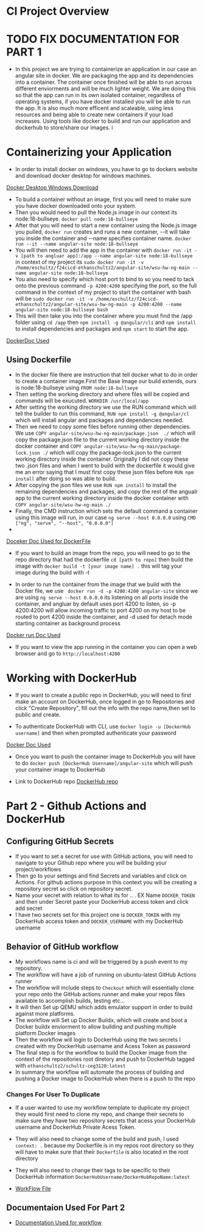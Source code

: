 # CI Project Overview

# TODO FIX DOCUMENTATION FOR PART 1
- In this project we are trying to containerize an application in our case an angular site in docker. We are packaging the app and its dependencies into a container. The container once finished will be able to run across different enviorments and will be much lighter weight. We are doing this so that the app can run in its own isolated container, regardless of operating systems, if you have docker installed you will be able to run the app. It is also much more efficent and scaleable, using less resources and being able to create  new containers if your load increases. Using tools like docker to build and run our application and dockerhub to store/share our images. 
i
# Containerizing your Application

- In order to install docker on windows, you have to go to dockers website and download docker desktop for windows machines.

[Docker Desktop Windows Download](https://docs.docker.com/desktop/setup/install/windows-install/)
 
- To build a container without an image, first you will need to make sure you have docker downloaded onto your system.
- Then you would need to pull the Node.js image in our context its node:18-bullseye. `docker pull node:18-bullseye`
- After that you will need to start a new container using the Node.js image you pulled, `docker run` creates and runs a new container, --it will take you inside the container and --name specifies container name. `docker run --it --name angular-site node:18-bullseye` 
- You will then need to add the app in the container with `docker run -it -v [path to angluar app]:/app --name angular-site node:18-bullseye` in context of my project its `sudo docker run -it -v /home/eschultz/f24cicd-ethanschultz2/angular-site/wsu-hw-ng-main --name angular-site node:18-bullseye`
- You also need to specify which host port to bind to so you need to tack onto the previous command `-p 4200:4200` specifying the port, so the full command in the context of my project to start the container with bash will be `sudo docker run -it -v /home/eschultz/f24cicd-ethanschultz2/angular-site/wsu-hw-ng-main -p 4200:4200 --name angular-site node:18-bullseye bash`
- This will then take you into the container where you must find the /app folder using `cd /app` then `npm install -g @angular/cli` and `npm install` to install dependencies and packages and `npm start` to start the app.

[DockerDoc Used](https://docs.docker.com/reference/cli/docker/container/run/#example-join-another-containers-pid-namespace)

## Using Dockerfile 
- In the docker file there are instruction that tell docker what to do in order to create a container image.First the Base Image our build extends, ours is node:18-bullseye using `FROM node:18-bullseye`
- Then setting the working directory and where files will be copied and commands will be exucuted. `WORKDIR /usr/local/app`
- After setting the working directory we use the RUN command which will tell the builder to run this command, `RUN npm install -g @angular/cl`  which will install angular and packages and dependencies needed.
- Then we need to copy some files before running other dependencies. We use `COPY angular-site/wsu-hw-ng-main/package.json  ./` which will copy the package.json file to the current working directory inside the docker container and `COPY angular-site/wsu-hw-ng-main/package-lock.json ./` which will copy the package-lock.json to the current working directory inside the container. Originally I did not copy these two .json files and when I went to build with the dockerfile it would give me an error saying that I must first copy these json files before `RUN npm install` after doing so was able to build.
- After copying the json files we use `RUN npm install` to install the remaining dependencies and packages, and copy the rest of the angualr app to the current working directory inside the docker container with `COPY angular-site/wsu-hw-ng-main ./`
- Finally, the CMD instruction which sets the default command a container using this image will run, in our case `ng serve --host 0.0.0.0` using `CMD ["ng", "serve", "--host", "0.0.0.0"]`
- 
[Doceker Doc Used for DockerFile](https://docs.docker.com/get-started/docker-concepts/building-images/writing-a-dockerfile/)

- If you want to build an image from the repo, you will need to go to the repo directory that had the dockerfile `cd [path to repo]` then build the image with `docker build -t [your image name] .` this will tag your image during the build with -t

- In order to run the container from the image that we build with the Docker file, we use ` docker run -d -p 4200:4200 angular-site` since we are using `ng serve --host 0.0.0.0` its listening on all ports inside the container, and angluar by default uses port 4200 to listen, so -p 4200:4200 will allow incoming traffic to port 4200 on my host to be routed to port 4200 inside the container, and -d used for detach mode starting container as background process

[Docker run Doc Used](https://docs.docker.com/reference/cli/docker/container/run/)

- If you want to view the app running in the container you can open a web browser and go to `http://localhost:4200`

# Working with DockerHub 

- If you want to create a public repo in DockerHub, you will need to first make an account on DockerHub, once logged in go to Repositories and click "Create Repository", fill out the info with the repo name,then set to public and create.

- To authenticate DockerHub with CLI, use `docker login -u [DockerHub username]` and then when prompted authenticate your password

[Docker Doc Used](https://docs.docker.com/reference/cli/docker/login/)

- Once you want to push the container image to DockerHub you will have to do `docker push [DockerHub Username]/angular-site` which will push your container image to DockerHub

- Link to DockerHub repo [DockerHub repo](https://hub.docker.com/repository/docker/ethanschultz2/schultz-ceg3120/general
) 



# Part 2 - Github Actions and DockerHub 

## Configuring GitHub Secrets
- If you want to set a secret for use with GitHub actions, you will need to navigate to your Github repo where you will be building your project/workflows
- Then go to your settings and find Secrets and variables and click on Actions. For github actions purpose in this context you will be creating a repository secret so click on repository secret.
- Name your secret with relation to what its for .. . EX Name `DOCKER_TOKEN` and then under Secret paste your DockerHub access token and click add secret
- I have two secrets set for this project one is `DOCKER_TOKEN` with my DockerHub access token and `DOCKER_USERNAME` with my DockerHub username
 
## Behavior of GitHub workflow
- My workflows name is ci and will be triggered by a push event to my repository.
- The workflow will have a job of running on ubuntu-latest GitHub Actions runner
- The workflow will include steps to `Checkout` which will essentially clone your repo onto the GitHub actions runner and make your repos files available to accomplish builds, testing etc...
- It will then Set up QEMU which adds emulator support in order to build against more platforms. 
- The workflow will Set up Docker Buildx, which will create and boot a Docker buildx enviorment to allow building and pushing multiple platform Docker images
- Then the workflow will login to DockerHub using the two secrets I created with my DockerHub username and Acess Token as password
- The final step is for the workflow to build the Docker image from the context of the repositories root diretory and push to DockerHub tagged with `ethanschultz2/schultz-ceg3120:latest`
- In summary the workflow will automate the process of building and pushing a Docker image to DockerHub when there is a push to the repo

### Changes For User To Duplicate

- If a user wanted to use my workflow template to duplicate my project they would first need to clone my repo, and change their secrets to make sure they have two repository secrets that acess your DockerHub username and DockerHub Private Acess Token.
- They will also need to change some of the build and push, I used `context: .` because my Dockerfile is in my repos root directory so they will have to make sure that their `Dockerfile` is also located in the root directory 

- They will also need to change their tags to be specific to their DockerHub information `DockerHubUsername/DockerHubRepoName:latest`

- [WorkFlow File](https://github.com/WSU-kduncan/f24cicd-ethanschultz2/blob/main/.github/workflows/Project4.yml)


## Documentaion Used For Part 2
- [Documentation Used for workflow](https://github.com/marketplace/actions/build-and-push-docker-images)
